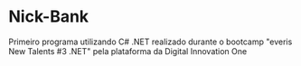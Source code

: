 # Nick-Bank
 Primeiro programa utilizando C# .NET realizado durante o bootcamp "everis New Talents #3 .NET" pela plataforma da Digital Innovation One
